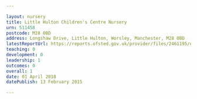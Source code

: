 ```yaml
---

layout: nursery
title: Little Hulton Children's Centre Nursery
urn: 511458
postcode: M28 0BD
address: Longshaw Drive, Little Hulton, Worsley, Manchester, M28 0BD
latestReportUrl: https://reports.ofsted.gov.uk/provider/files/2461195/urn/511458.pdf
teaching: 0
development: 0
leadership: 1
outcomes: 0
overall: 1
date: 01 April 2018 
datePublish: 13 February 2015

---
```

